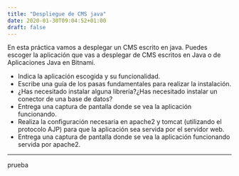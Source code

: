 ```yaml
---
title: "Despliegue de CMS java"
date: 2020-01-30T09:04:52+01:00
draft: false
---
```


En esta práctica vamos a desplegar un CMS escrito en java. Puedes escoger la aplicación que vas a desplegar de CMS escritos en Java o de Aplicaciones Java en Bitnami.

- Indica la aplicación escogida y su funcionalidad.
- Escribe una guía de los pasas fundamentales para realizar la instalación.
- ¿Has necesitado instalar alguna librería?¿Has necesitado instalar un conector de una base de datos?
- Entrega una captura de pantalla donde se vea la aplicación funcionando.
- Realiza la configuración necesaria en apache2 y tomcat (utilizando el protocolo AJP) para que la aplicación sea servida por el servidor web.
- Entrega una captura de pantalla donde se vea la aplicación funcionando servida por apache2.

***

prueba
